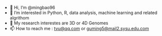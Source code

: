 - 👋 Hi, I’m @mingbao96
- 👀 I’m interested in Python, R, data analysis, machine learning and related algrithom
- 🌱 My research interestes are 3D or 4D Genomes
- 📫 How to reach me : tvu@qq.com or guming5@mail2.sysu.edu.com

<!---
mingbao96/mingbao96 is a ✨ special ✨ repository because its `README.md` (this file) appears on your GitHub profile.
You can click the Preview link to take a look at your changes.
--->
